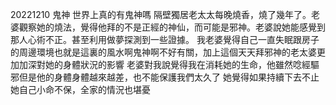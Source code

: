 20221210
鬼神
世界上真的有鬼神嗎
隔壁獨居老太太每晚燒香，燒了幾年了。老婆觀察她的燒法，覺得他拜的不是正經的神仙，而可能是邪神。老婆說她能感覺到那人心術不正。甚至利用做夢探測到一些證據。
我老婆覺得自己一直失眠跟房子的周邊環境也就是這裏的風水啊鬼神啊不好有關，加上這個天天拜邪神的老太婆更加加深對她的身體狀況的影響
老婆對我說覺得我在消耗她的生命，他雖然唸經驅邪但是他的身體身體越來越差，也不能保護我們太久了
她覺得如果持續下去不止她自己小命不保，全家的情況也堪憂